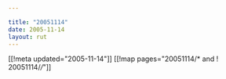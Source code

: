 ```yaml
---

title: "20051114"
date: 2005-11-14
layout: rut
---
```


[[!meta updated="2005-11-14"]]
[[!map pages="20051114/* and ! 20051114/*/*"]]
